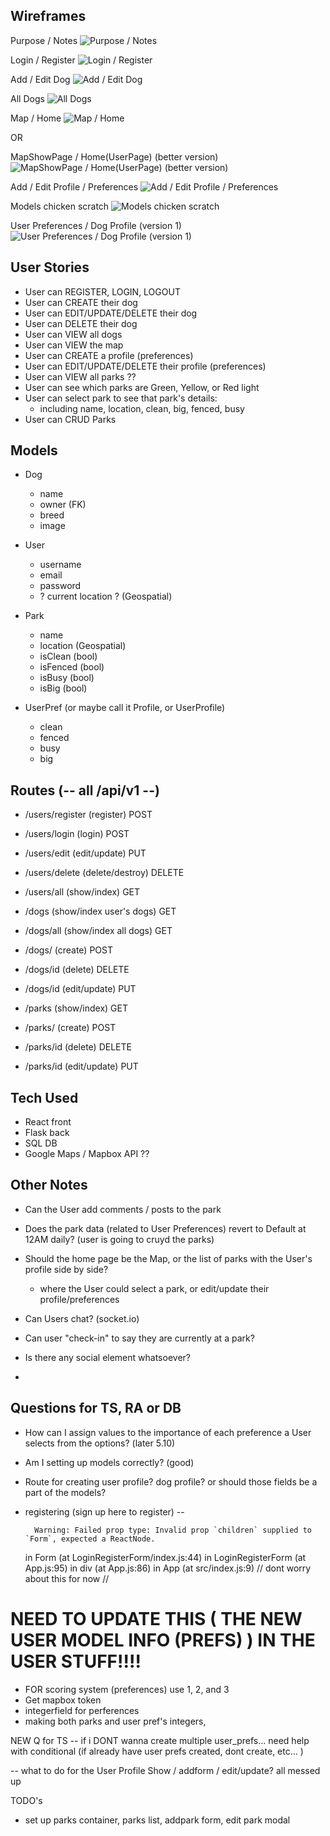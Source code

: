 ## Wireframes
Purpose / Notes
![Purpose / Notes](https://i.imgur.com/iiANu6z.jpg)

Login / Register
![Login / Register](https://i.imgur.com/RQL9jm0.jpg)

Add / Edit Dog
![Add / Edit Dog](https://i.imgur.com/Okj4R33.jpg)

All Dogs
![All Dogs](https://i.imgur.com/6nr1w42.jpg)

Map / Home
![Map / Home](https://i.imgur.com/SjRDyt7.jpg)

OR

MapShowPage / Home(UserPage) (better version)
![MapShowPage / Home(UserPage) (better version)](https://i.imgur.com/vhpRonQ.jpg)

Add / Edit Profile / Preferences
![Add / Edit Profile / Preferences](https://i.imgur.com/vhpRonQ.jpg)

Models chicken scratch
![Models chicken scratch](https://i.imgur.com/dJt1Us0.jpg)

User Preferences / Dog Profile (version 1)
![User Preferences / Dog Profile (version 1)](https://i.imgur.com/l3Ukqb0.jpg)


## User Stories

- User can REGISTER, LOGIN, LOGOUT
- User can CREATE their dog
- User can EDIT/UPDATE/DELETE their dog
- User can DELETE their dog
- User can VIEW all dogs
- User can VIEW the map
- User can CREATE a profile (preferences)
- User can EDIT/UPDATE/DELETE their profile (preferences)
- User can VIEW all parks ??
- User can see which parks are Green, Yellow, or Red light
- User can select park to see that park's details:
	- including name, location, clean, big, fenced, busy
- User can CRUD Parks

## Models

- Dog
	- name
	- owner (FK)
	- breed
	- image

- User
	- username
	- email
	- password
	- ? current location ? (Geospatial)

- Park
	- name
	- location (Geospatial)
	- isClean (bool)
	- isFenced (bool)
	- isBusy (bool)
	- isBig (bool)

- UserPref (or maybe call it Profile, or UserProfile)
	- clean
	- fenced
	- busy
	- big

## Routes (-- all /api/v1 --)

- /users/register (register) POST
- /users/login (login) POST
- /users/edit (edit/update) PUT
- /users/delete (delete/destroy) DELETE
- /users/all (show/index) GET

- /dogs (show/index user's dogs) GET
- /dogs/all (show/index all dogs) GET
- /dogs/ (create) POST
- /dogs/id (delete) DELETE
- /dogs/id (edit/update) PUT

- /parks (show/index) GET
- /parks/ (create) POST
- /parks/id (delete) DELETE
- /parks/id (edit/update) PUT


## Tech Used

- React front
- Flask back
- SQL DB
- Google Maps / Mapbox API ??


## Other Notes
- Can the User add comments / posts to the park

- Does the park data (related to User Preferences) revert to Default at 12AM daily? (user is going to cruyd the parks)

- Should the home page be the Map, or the list of parks with the User's profile side by side?
	- where the User could select a park, or edit/update their profile/preferences
- Can Users chat? (socket.io)

- Can user "check-in" to say they are currently at a park?

- Is there any social element whatsoever?
- 

## Questions for TS, RA or DB
- How can I assign values to the importance of each preference a User selects from the options? (later 5.10)
- Am I setting up models correctly? (good)

- Route for creating user profile?  dog profile?  or should those fields be a part of the models?

- registering (sign up here to register) -- 

		Warning: Failed prop type: Invalid prop `children` supplied to `Form`, expected a ReactNode.
    in Form (at LoginRegisterForm/index.js:44)
    in LoginRegisterForm (at App.js:95)
    in div (at App.js:86)
    in App (at src/index.js:9)
// dont worry about this for now //

# NEED TO UPDATE THIS ( THE NEW USER MODEL INFO (PREFS) ) IN THE USER STUFF!!!!

- FOR scoring system (preferences) use 1, 2, and 3
- Get mapbox token
- integerfield for perferences
- making both parks and user pref's integers, 


NEW Q for TS -- 
if i DONT wanna create multiple user_prefs... need help with conditional (if already have user prefs created, dont create, etc... )

-- what to do for the User Profile Show / addform / edit/update? all messed up



TODO's
- set up parks container, parks list, addpark form, edit park modal







